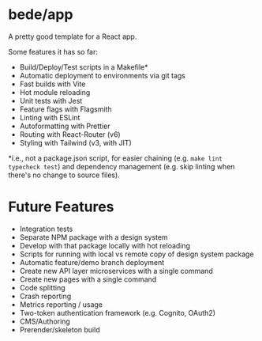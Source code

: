 # bede/app

A pretty good template for a React app.

Some features it has so far:

- Build/Deploy/Test scripts in a Makefile*
- Automatic deployment to environments via git tags
- Fast builds with Vite
- Hot module reloading
- Unit tests with Jest
- Feature flags with Flagsmith
- Linting with ESLint
- Autoformatting with Prettier
- Routing with React-Router (v6)
- Styling with Tailwind (v3, with JIT)

*i.e., not a package.json script, for easier chaining (e.g. `make lint typecheck test`) and dependency management (e.g. skip linting when there's no change to source files).

# Future Features

- Integration tests
- Separate NPM package with a design system
- Develop with that package locally with hot reloading
- Scripts for running with local vs remote copy of design system package
- Automatic feature/demo branch deployment
- Create new API layer microservices with a single command
- Create new pages with a single command
- Code splitting
- Crash reporting
- Metrics reporting / usage
- Two-token authentication framework (e.g. Cognito, OAuth2)
- CMS/Authoring
- Prerender/skeleton build
